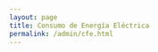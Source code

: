 ```yaml
---
layout: page
title: Consumo de Energía Eléctrica
permalink: /admin/cfe.html
---
```


<div style="width: 800px; height: 350px;"
     data-widget="chart"
     data-type="line"
     data-yint="true"
     data-title="Consumo de Energía Eléctrica"
     data-show-title="false"
     data-htsql="/recibos_cfe{fecha,total :as MXN, kwh :as 'kW/h'}">
</div>


<br>



<div class="table-responsive">
  <table class="table table-striped"
	 data-htsql="/recibos_cfe{fecha,total :as MXN, kwh :as 'kW/h'}">
  </table>
</div>
